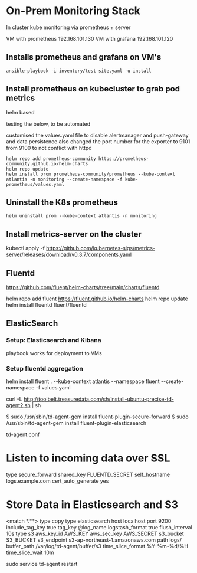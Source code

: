 # On-Prem Monitoring Stack

In cluster kube monitoring via prometheus + server

VM with prometheus 192.168.101.130
VM with grafana 192.168.101.120

## Installs prometheus and grafana on VM's

`ansible-playbook -i inventory/test site.yaml -u install`

## Install prometheus on kubecluster to grab pod metrics

helm based

testing the below, to be automated

customised the values.yaml file to disable alertmanager and push-gateway and data persistence
also changed the port number for the exporter to 9101 from 9100 to not conflict with httpd

```
helm repo add prometheus-community https://prometheus-community.github.io/helm-charts
helm repo update
helm install prom prometheus-community/prometheus --kube-context atlantis -n monitoring --create-namespace -f kube-prometheus/values.yaml
```

## Uninstall the K8s prometheus

```
helm uninstall prom --kube-context atlantis -n monitoring
```

## Install metrics-server on the cluster

kubectl apply -f https://github.com/kubernetes-sigs/metrics-server/releases/download/v0.3.7/components.yaml

## Fluentd

https://github.com/fluent/helm-charts/tree/main/charts/fluentd


helm repo add fluent https://fluent.github.io/helm-charts
helm repo update
helm install fluentd fluent/fluentd


## ElasticSearch

### Setup: Elasticsearch and Kibana

playbook works for deployment to VMs

### Setup fluentd aggregation

helm install fluent . --kube-context atlantis --namespace fluent --create-namespace -f values.yaml


curl -L http://toolbelt.treasuredata.com/sh/install-ubuntu-precise-td-agent2.sh | sh

$ sudo /usr/sbin/td-agent-gem install fluent-plugin-secure-forward
$ sudo /usr/sbin/td-agent-gem install fluent-plugin-elasticsearch

td-agent.conf

# Listen to incoming data over SSL
<source>
  type secure_forward
  shared_key FLUENTD_SECRET
  self_hostname logs.example.com
  cert_auto_generate yes
</source>

# Store Data in Elasticsearch and S3
<match *.**>
  type copy
  <store>
    type elasticsearch
    host localhost
    port 9200
    include_tag_key true
    tag_key @log_name
    logstash_format true
    flush_interval 10s
  </store>
  <store>
    type s3
    aws_key_id AWS_KEY
    aws_sec_key AWS_SECRET
    s3_bucket S3_BUCKET
    s3_endpoint s3-ap-northeast-1.amazonaws.com
    path logs/
    buffer_path /var/log/td-agent/buffer/s3
    time_slice_format %Y-%m-%d/%H
    time_slice_wait 10m
  </store>
</match>

sudo service td-agent restart